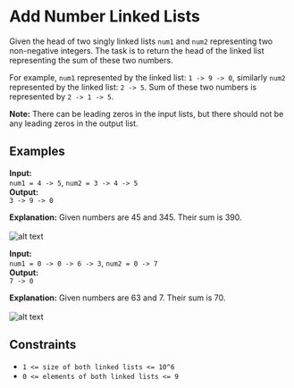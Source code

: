 # Add Number Linked Lists

Given the head of two singly linked lists `num1` and `num2` representing two non-negative integers. The task is to return the head of the linked list representing the sum of these two numbers.

For example, `num1` represented by the linked list: `1 -> 9 -> 0`, similarly `num2` represented by the linked list: `2 -> 5`. Sum of these two numbers is represented by `2 -> 1 -> 5`.

**Note:** There can be leading zeros in the input lists, but there should not be any leading zeros in the output list.

## Examples

**Input:**  
`num1 = 4 -> 5`, `num2 = 3 -> 4 -> 5`  
**Output:**  
`3 -> 9 -> 0`

**Explanation:** Given numbers are 45 and 345. Their sum is 390.
<br><br>
![alt text](https://media.geeksforgeeks.org/img-practice/prod/addEditProblem/700043/Web/Other/blobid1_1721847725.png)

**Input:**  
`num1 = 0 -> 0 -> 6 -> 3`, `num2 = 0 -> 7`  
**Output:**  
`7 -> 0`

**Explanation:** Given numbers are 63 and 7. Their sum is 70.
<br><br>
![alt text](https://media.geeksforgeeks.org/img-practice/prod/addEditProblem/700043/Web/Other/blobid2_1721847773.png)

## Constraints

- `1 <= size of both linked lists <= 10^6`
- `0 <= elements of both linked lists <= 9`